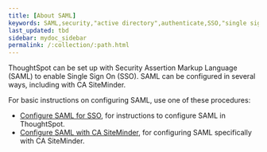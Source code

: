 ```yaml
---
title: [About SAML]
keywords: SAML,security,"active directory",authenticate,SSO,"single sign on"
last_updated: tbd
sidebar: mydoc_sidebar
permalink: /:collection/:path.html
---
```

ThoughtSpot can be set up with Security Assertion Markup Language \(SAML\) to enable Single Sign On \(SSO\). SAML can be configured in several ways, including with CA SiteMinder.

For basic instructions on configuring SAML, use one of these procedures:

-   [Configure SAML for SSO](ts-as-sp.html), for instructions to configure SAML in ThoughtSpot.
-   [Configure SAML with CA SiteMinder](configure-SAML-siteminder.html#), for configuring SAML specifically with CA SiteMinder.
